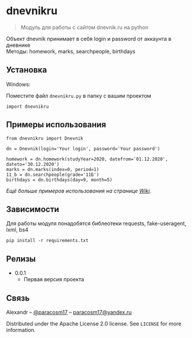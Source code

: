 # dnevnikru
> Модуль для работы с сайтом dnevnik.ru на python

Объект dnevnik принимает в себя login и password от аккаунта в дневнике <br/>
Методы: homework, marks, searchpeople, birthdays

## Установка

Windows:

Поместите файл ```dnevnikru.py``` в папку с вашим проектом
```
import dnevnikru
```

## Примеры использования

```
from dnevnikru import Dnevnik

dn = Dnevnik(login='Your login', password='Your password')

homework = dn.homework(studyYear=2020, datefrom='01.12.2020', dateto='30.12.2020')
marks = dn.marks(index=0, period=1)
11_b = dn.searchpeople(grade='11Б')
birthdays = dn.birthdays(day=9, month=5)
```

_Ещё больше примеров использования на странице [Wiki][wiki]._

## Зависимости

Для работы модуля понадобятся библеотеки
requests,
fake-useragent,
lxml,
bs4

```
pip install -r requirements.txt
```

## Релизы

* 0.0.1
    * Первая версия проекта


## Связь

Alexandr – [@paracosm17](https://t.me/paracosm17) – paracosm17@yandex.ru

Distributed under the Apache License 2.0 license. See ``LICENSE`` for more information.


<!-- Markdown link & img dfn's -->
[npm-image]: https://img.shields.io/npm/v/datadog-metrics.svg?style=flat-square
[npm-url]: https://npmjs.org/package/datadog-metrics
[npm-downloads]: https://img.shields.io/npm/dm/datadog-metrics.svg?style=flat-square
[travis-image]: https://img.shields.io/travis/dbader/node-datadog-metrics/master.svg?style=flat-square
[travis-url]: https://travis-ci.org/dbader/node-datadog-metrics
[wiki]: https://github.com/paracosm17/dnevnikrupy/wiki
